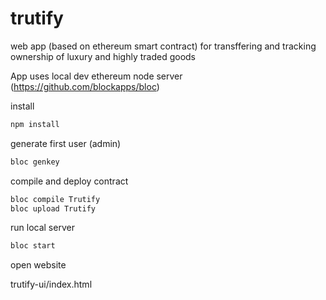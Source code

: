 # trutify
web app (based on ethereum smart contract) for transffering and tracking ownership of luxury and highly traded goods


App uses local dev ethereum node server (https://github.com/blockapps/bloc)

install
```sh
npm install
```

generate first user (admin)
```sh
bloc genkey
```

compile and deploy contract
```sh
bloc compile Trutify
bloc upload Trutify
```

run local server
```sh
bloc start
```

open website

trutify-ui/index.html
